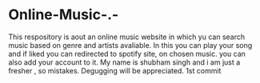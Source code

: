 # Online-Music-.-
This respository is aout an online music website in which yu can search music based on genre and artists avaliable. In this you can play your song and if liked you can redirected to spotify site, on chosen music. you can also add your account to it. My name is shubham singh and i am just a fresher , so mistakes. Degugging will be appreciated. 1st commit
